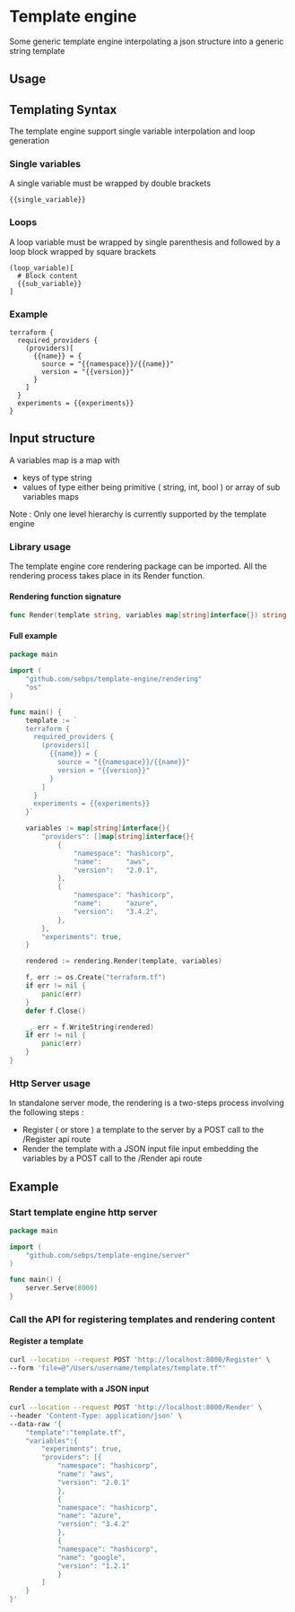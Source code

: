 # Template engine
Some generic template engine interpolating a json structure into a generic string template

## Usage

## Templating Syntax
The template engine support single variable interpolation and loop generation

### Single variables
A single variable must be wrapped by double brackets

```
{{single_variable}}
```

### Loops
A loop variable must be wrapped by single parenthesis and followed by a loop block wrapped by square brackets

```
(loop_variable)[
  # Block content
  {{sub_variable}}
]
```

### Example
```
terraform {
  required_providers {
    (providers)[
      {{name}} = {
        source = "{{namespace}}/{{name}}"
        version = "{{version}}"
      }
    ]
  }
  experiments = {{experiments}}
}
```

## Input structure
A variables map is a map with 
- keys of type string 
- values of type either being primitive ( string, int, bool ) or array of sub variables maps 

Note : Only one level hierarchy is currently supported by the template engine

### Library usage
The template engine core rendering package can be imported.
All the rendering process takes place in its Render function.  

#### Rendering function signature
```go
func Render(template string, variables map[string]interface{}) string
```

#### Full example
```go 
package main

import (
	"github.com/sebps/template-engine/rendering"
	"os"
)

func main() {
	template := `
    terraform {
      required_providers {
        (providers)[
          {{name}} = {
            source = "{{namespace}}/{{name}}"
            version = "{{version}}"
          }
        ]
      }
      experiments = {{experiments}}
    }`

	variables := map[string]interface{}{
		"providers": []map[string]interface{}{
			{
				"namespace": "hashicorp",
				"name":      "aws",
				"version":   "2.0.1",
			},
			{
				"namespace": "hashicorp",
				"name":      "azure",
				"version":   "3.4.2",
			},
		},
		"experiments": true,
	}

	rendered := rendering.Render(template, variables)

	f, err := os.Create("terraform.tf")
	if err != nil {
		panic(err)
	}
	defer f.Close()

	_, err = f.WriteString(rendered)
	if err != nil {
		panic(err)
	}
}

```

### Http Server usage
In standalone server mode, the rendering is a two-steps process involving the following steps :
- Register ( or store ) a template to the server by a POST call to the /Register api route
- Render the template with a JSON input file input embedding the variables by a POST call to the /Render api route

## Example

### Start template engine http server
```go
package main

import (
	"github.com/sebps/template-engine/server"
)

func main() {
	server.Serve(8000)
}
```

### Call the API for registering templates and rendering content

#### Register a template
```sh
curl --location --request POST 'http://localhost:8000/Register' \
--form 'file=@"/Users/username/templates/template.tf"'
```

#### Render a template with a JSON input
```sh
curl --location --request POST 'http://localhost:8000/Render' \
--header 'Content-Type: application/json' \
--data-raw '{
    "template":"template.tf",
    "variables":{
        "experiments": true,
        "providers": [{
            "namespace": "hashicorp",
            "name": "aws",
            "version": "2.0.1"
            },
            {
            "namespace": "hashicorp",
            "name": "azure",
            "version": "3.4.2"
            },
            {
            "namespace": "hashicorp",
            "name": "google",
            "version": "1.2.1"
            }
        ]
    }
}'
```